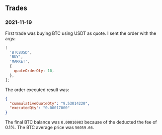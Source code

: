 ## Trades

### 2021-11-19

First trade was buying BTC using USDT as quote. I sent the order with the args:

```js
[
  'BTCBUSD',
  'BUY',
  'MARKET',
  {
    quoteOrderQty: 10,
  },
];
```

The order executed result was:

```json
{
  "cummulativeQuoteQty": "9.53014220",
  "executedQty": "0.00017000"
}
```

The final BTC balance was `0.00016983` because of the deducted the fee of 0.1%. The BTC average price was `56059.66`.
